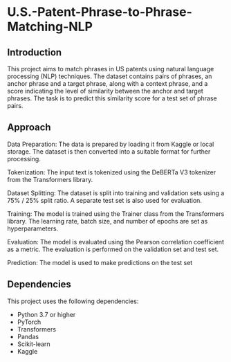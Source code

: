 # U.S.-Patent-Phrase-to-Phrase-Matching-NLP

## Introduction
This project aims to match phrases in US patents using natural language processing (NLP) techniques. The dataset contains pairs of phrases, an anchor phrase and a target phrase, along with a context phrase, and a score indicating the level of similarity between the anchor and target phrases. The task is to predict this similarity score for a test set of phrase pairs.
## Approach
Data Preparation: The data is prepared by loading it from Kaggle or local storage. The dataset is then converted into a suitable format for further processing.

Tokenization: The input text is tokenized using the DeBERTa V3 tokenizer from the Transformers library.

Dataset Splitting: The dataset is split into training and validation sets using a 75% / 25% split ratio. A separate test set is also used for evaluation.

Training: The model is trained using the Trainer class from the Transformers library. The learning rate, batch size, and number of epochs are set as hyperparameters.

Evaluation: The model is evaluated using the Pearson correlation coefficient as a metric. The evaluation is performed on the validation set and test set.

Prediction: The model is used to make predictions on the test set

## Dependencies

This project uses the following dependencies:

- Python 3.7 or higher
- PyTorch
- Transformers
- Pandas
- Scikit-learn
- Kaggle
